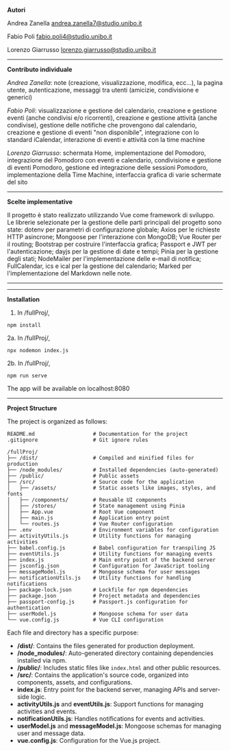 **Autori**

Andrea Zanella andrea.zanella7@studio.unibo.it

Fabio Poli fabio.poli4@studio.unibo.it

Lorenzo Giarrusso lorenzo.giarrusso@studio.unibo.it

--------------------------

**Contributo individuale**

*Andrea Zanella*: note (creazione, visualizzazione, modifica, ecc...), la pagina utente, autenticazione, messaggi tra utenti (amicizie, condivisione e generici)

*Fabio Poli*: visualizzazione e gestione del calendario, creazione e gestione eventi (anche condivisi e/o ricorrenti), creazione e gestione attività (anche condivise), gestione delle notifiche che provengono dal calendario, creazione e gestione di eventi "non disponibile", integrazione con lo standard iCalendar, interazione di eventi e attività con la time machine

*Lorenzo Giarrusso*: schermata Home, implementazione del Pomodoro, integrazione del Pomodoro con eventi e calendario, condivisione e gestione di eventi Pomodoro, gestione ed integrazione delle sessioni Pomodoro, implementazione della Time Machine, interfaccia grafica di varie schermate del sito


--------------------------

**Scelte implementative**

Il progetto è stato realizzato utilizzando Vue come framework di sviluppo. Le librerie selezionate per la gestione delle parti principali del progetto sono state: dotenv per parametri di configurazione globale; Axios per le richieste HTTP asincrone; Mongoose per l'interazione con MongoDB; Vue Router per il routing; Bootstrap per costruire l'interfaccia grafica; Passport e JWT per l'autenticazione; dayjs per la gestione di date e tempi; Pinia per la gestione degli stati; NodeMailer per l'implementazione delle e-mail di notifica; FullCalendar, ics e ical per la gestione del calendario; Marked per l'implementazione del Markdown nelle note.

--------------------------
--------------------------

**Installation**

1. In /fullProj/,

```
npm install
```
2a. In /fullProj/,

```
npx nodemon index.js
```

2b. In /fullProj/, 

```
npm run serve
```

The app will be available on localhost:8080

--------------------------

**Project Structure**

The project is organized as follows:

```
README.md                   # Documentation for the project
.gitignore                  # Git ignore rules

/fullProj/
├── /dist/                  # Compiled and minified files for production
├── /node_modules/          # Installed dependencies (auto-generated)
├── /public/                # Public assets
├── /src/                   # Source code for the application
│   ├── /assets/            # Static assets like images, styles, and fonts
│   ├── /components/        # Reusable UI components 
│   ├── /stores/            # State management using Pinia
│   ├── App.vue             # Root Vue component
│   ├── main.js             # Application entry point
│   └── routes.js           # Vue Router configuration
├── .env                    # Environment variables for configuration
├── activityUtils.js        # Utility functions for managing activities
├── babel.config.js         # Babel configuration for transpiling JS
├── eventUtils.js           # Utility functions for managing events
├── index.js                # Main entry point of the backend server
├── jsconfig.json           # Configuration for JavaScript tooling
├── messageModel.js         # Mongoose schema for user messages
├── notificationUtils.js    # Utility functions for handling notifications
├── package-lock.json       # Lockfile for npm dependencies
├── package.json            # Project metadata and dependencies
├── passport-config.js      # Passport.js configuration for authentication
├── userModel.js            # Mongoose schema for user data
└── vue.config.js           # Vue CLI configuration
```

Each file and directory has a specific purpose:

- **/dist/**: Contains the files generated for production deployment.
- **/node_modules/**: Auto-generated directory containing dependencies installed via npm.
- **/public/**: Includes static files like `index.html` and other public resources.
- **/src/**: Contains the application's source code, organized into components, assets, and configurations.
- **index.js**: Entry point for the backend server, managing APIs and server-side logic.
- **activityUtils.js** and **eventUtils.js**: Support functions for managing activities and events.
- **notificationUtils.js**: Handles notifications for events and activities.
- **userModel.js** and **messageModel.js**: Mongoose schemas for managing user and message data.
- **vue.config.js**: Configuration for the Vue.js project.
